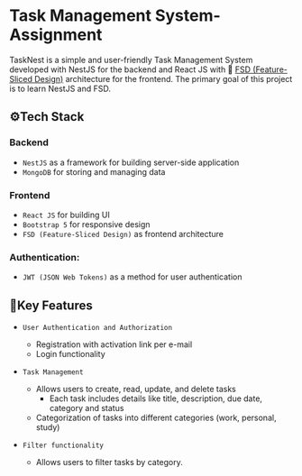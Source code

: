 # Task Management System- Assignment

TaskNest is a simple and user-friendly Task Management System developed with NestJS for the backend and React JS with 🍰 [FSD (Feature-Sliced Design)](https://feature-sliced.design/) architecture for the frontend. The primary goal of this project is to learn NestJS and FSD.

## ⚙️Tech Stack

### Backend

-   `NestJS` as a framework for building server-side application
-   `MongoDB` for storing and managing data

### Frontend

-   `React JS` for building UI
-   `Bootstrap 5` for responsive design
-   `FSD (Feature-Sliced Design)` as frontend architecture

### Authentication:

-   `JWT (JSON Web Tokens)` as a method for user authentication

## 🌟Key Features

-   `User Authentication and Authorization`

    -   Registration with activation link per e-mail
    -   Login functionality

-   `Task Management`

    -   Allows users to create, read, update, and delete tasks
        -   Each task includes details like title, description, due date, category and status
    -   Categorization of tasks into different categories (work, personal, study)

-   `Filter functionality`
    -   Allows users to filter tasks by category.


